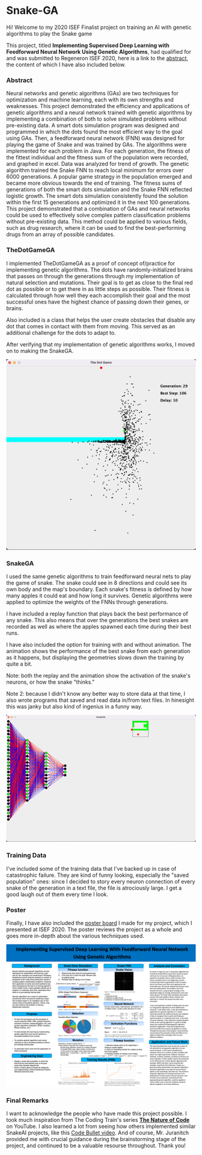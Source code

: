 # Snake-GA
Hi! Welcome to my 2020 ISEF Finalist project on training an AI with genetic algorithms to play the Snake game

This project, titled **Implementing Supervised Deep Learning with Feedforward Neural Network Using Genetic Algorithms**, had qualified for and was submitted to Regeneron ISEF 2020, here is a link to the [abstract](https://abstracts.societyforscience.org/Home/FullAbstract?Category=Any%20Category&AllAbstracts=True&FairCountry=Any%20Country&FairState=Any%20State&ProjectId=19336), the content of which I have also included below.

### Abstract

Neural networks and genetic algorithms (GAs) are two techniques for optimization and machine learning, each with its own strengths and weaknesses. This project demonstrated the efficiency and applications of genetic algorithms and a neural network trained with genetic algorithms by implementing a combination of both to solve simulated problems without pre-existing data. A smart dots simulation program was designed and programmed in which the dots found the most efficient way to the goal using GAs. Then, a feedforward neural network (FNN) was designed for playing the game of Snake and was trained by GAs. The algorithms were implemented for each problem in Java. For each generation, the fitness of the fittest individual and the fitness sum of the population were recorded, and graphed in excel. Data was analyzed for trend of growth. The genetic algorithm trained the Snake FNN to reach local minimum for errors over 6000 generations. A popular game strategy in the population emerged and became more obvious towards the end of training. The fitness sums of generations of both the smart dots simulation and the Snake FNN reflected logistic growth. The smart dots simulation consistently found the solution within the first 15 generations and optimized it in the next 100 generations. This project demonstrated that a combination of GAs and neural networks could be used to effectively solve complex pattern classification problems without pre-existing data. This method could be applied to various fields, such as drug research, where it can be used to find the best-performing drugs from an array of possible candidates.

### TheDotGameGA

I implemented TheDotGameGA as a proof of concept of/practice for implementing genetic algorithms. The dots have randomly-initialized brains that passes on through the generations through my implementation of natural selection and mutations. Their goal is to get as close to the final red dot as possible or to get there in as little steps as possible. Their fitness is calculated through how well they each accomplish their goal and the most successful ones have the highest chance of passing down their genes, or brains.

Also included is a class that helps the user create obstacles that disable any dot that comes in contact with them from moving. This served as an additional challenge for the dots to adapt to.

After verifying that my implementation of genetic algorithms works, I moved on to making the SnakeGA.

![dot demo](images/dot_demo.png)

### SnakeGA

I used the same genetic algorithms to train feedforward neural nets to play the game of snake. The snake could see in 8 directions and could see its own body and the map's boundary. Each snake's fitness is defined by how many apples it could eat and how long it survives. Genetic algorithms were applied to optimize the weights of the FNNs through generations. 

I have included a replay function that plays back the best performance of any snake. This also means that over the generations the best snakes are recorded as well as where the apples spawned each time during their best runs.

I have also included the option for training with and without animation. The animation shows the performance of the best snake from each generation as it happens, but displaying the geometries slows down the training by quite a bit.

Note: both the replay and the animation show the activation of the snake's neurons, or how the snake "thinks."

Note 2: because I didn't know any better way to store data at that time, I also wrote programs that saved and read data in/from text files. In hinesight this was janky but also kind of ingenius in a funny way.

![snake_demo](images/snake_demo.png)

### Training Data

I've included some of the training data that I've backed up in case of catastrophic failure. They are kind of funny looking, especially the "saved population" ones: since I decided to story every neuron connection of every snake of the generation in a text file, the file is atrociously large. I get a good laugh out of them every time I look.

### Poster

Finally, I have also included the [poster board](https://github.com/BuweiChen/Snake-GA/blob/main/Science%20Fair%20Poster%20ANN_GA.pdf) I made for my project, which I presented at ISEF 2020. The poster reviews the project as a whole and goes more in-depth about the various techniques used.

![poster](images/poster.png)

### Final Remarks

I want to acknowledge the people who have made this project possible. I took much inspiration from The Coding Train's series [**The Nature of Code**](https://youtu.be/9zfeTw-uFCw) on YouTube. I also learned a lot from seeing how others implemented similar SnakeAI projects, like this [Code Bullet video](https://youtu.be/3bhP7zulFfY). And of course, Mr. Juranitch provided me with crucial guidance during the brainstorming stage of the project, and continued to be a valuable resourse throughout. Thank you!
